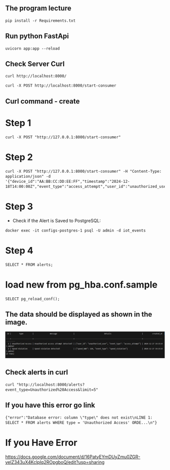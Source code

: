 ## The program lecture
```
pip install -r Requirements.txt
```

## Run python FastApi
```
uvicorn app:app --reload
```
## Check Server Curl 
```
curl http://localhost:8000/
```
```
curl -X POST http://localhost:8000/start-consumer
```

## Curl command - create 
# Step 1
```
curl -X POST "http://127.0.0.1:8000/start-consumer"
```
# Step 2
```
curl -X POST "http://127.0.0.1:8000/start-consumer" -H "Content-Type: application/json" -d '{"device_id":"AA:BB:CC:DD:EE:FF","timestamp":"2024-12-18T14:00:00Z","event_type":"access_attempt","user_id":"unauthorized_user"}'
```
# Step 3 
* Check if the Alert is Saved to PostgreSQL:
```
docker exec -it configs-postgres-1 psql -U admin -d iot_events
```
# Step 4
```
SELECT * FROM alerts;

```
# load new from pg_hba.conf.sample
```
SELECT pg_reload_conf();

```
## The data should be displayed as shown in the image.
![alt text](image.png)


## Check alerts in curl
```
curl "http://localhost:8000/alerts?event_type=Unauthorized%20Access&limit=5"
```


## If you have this error go link 
```
{"error":"Database error: column \"type\" does not exist\nLINE 1: SELECT * FROM alerts WHERE type = 'Unauthorized Access' ORDE...\n"}
```
# If you Have Error 
https://docs.google.com/document/d/16PatyEYmDUyZmu0ZGR-velZ343uX4Kclplq2ROpgboQ/edit?usp=sharing
